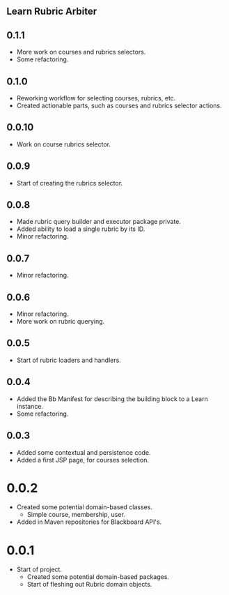 ## Learn Rubric Arbiter

## 0.1.1
- More work on courses and rubrics selectors.
- Some refactoring.

## 0.1.0
- Reworking workflow for selecting courses, rubrics, etc.
- Created actionable parts, such as courses and rubrics selector actions.

## 0.0.10
- Work on course rubrics selector.

## 0.0.9
- Start of creating the rubrics selector.

## 0.0.8
- Made rubric query builder and executor package private.
- Added ability to load a single rubric by its ID.
- Minor refactoring.

## 0.0.7
- Minor refactoring.

## 0.0.6
- Minor refactoring.
- More work on rubric querying.

## 0.0.5
- Start of rubric loaders and handlers.

## 0.0.4
- Added the Bb Manifest for describing the building block to a Learn instance.
- Some refactoring.

## 0.0.3
- Added some contextual and persistence code.
- Added a first JSP page, for courses selection.

# 0.0.2
- Created some potential domain-based classes.
  - Simple course, membership, user.
- Added in Maven repositories for Blackboard API's.

# 0.0.1
- Start of project.
  - Created some potential domain-based packages.
  - Start of fleshing out Rubric domain objects.
